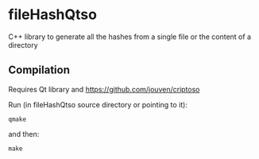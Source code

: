 # fileHashQtso
C++ library to generate all the hashes from a single file or the content of a directory

Compilation
-----------
Requires Qt library and https://github.com/jouven/criptoso

Run (in fileHashQtso source directory or pointing to it):

    qmake

and then:

    make
